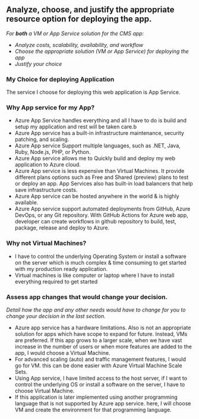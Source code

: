 ## Analyze, choose, and justify the appropriate resource option for deploying the app.

*For **both** a VM or App Service solution for the CMS app:*
- *Analyze costs, scalability, availability, and workflow*
- *Choose the appropriate solution (VM or App Service) for deploying the app*
- *Justify your choice*

### My Choice for deploying Application
The service I choose for deploying this web application is App Service.

### Why App service for my App?
- Azure App Service handles everything and all I have to do is build and setup my application and rest will be taken care.b
- Azure App service has a built-in infrastructure maintenance, security patching, and scaling.
- Azure App service Support multiple languages, such as .NET, Java, Ruby, Node.js, PHP, or Python.
- Azure App service allows me to Quickly build and deploy my web application to Azure cloud.
- Azure App service is less expensive than Virtual Machines. It provide different plans options such as Free and Shared (preview) plans to test or deploy an app. App Services also has built-in load balancers that help save infrastructure costs.
- Azure App service can be hosted anywhere in the world & is highly available.
- Azure App service support automated deployments from GitHub, Azure DevOps, or any Git repository. With GitHub Actions for Azure web app, developer can create workflows in github repository to build, test, package, release and deploy to Azure. 

### Why not Virtual Machines?
- I have to control the underlying Operating System or install a software on the server which is much complex & time consuming to get started with my production ready application.
- Virtual machines is like computer or laptop where I have to install everything required to get started

### Assess app changes that would change your decision.

*Detail how the app and any other needs would have to change for you to change your decision in the last section.* 

- Azure app service has a hardware limitations. Also is not an appropriate solution for apps which have scope to expand for future. Instead, VMs are preferred. If this app grows to a larger scale, when we have vast increase in the number of users or when more features are added to the app, I would choose a Virtual Machine.
- For advanced scaling (auto) and traffic management features, I would go for VM. this can be done easier with Azure Virtual Machine Scale Sets.
- Using App service, I have limited access to the host server, if I want to control the underlying OS or install a software on the server, I have to choose Virtual Machine.
- If this application is later implemented using another programming language that is not supported by Azure app service. here, I will choose VM and create the environment for that programming language.
